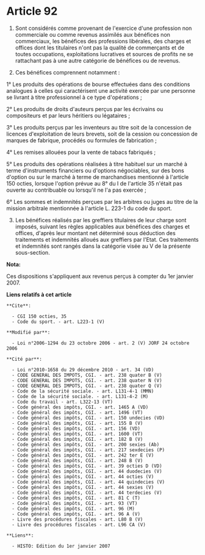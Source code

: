 # Article 92

1. Sont considérés comme provenant de l'exercice d'une profession non commerciale ou comme revenus assimilés aux bénéfices
non commerciaux, les bénéfices des professions libérales, des charges et offices dont les titulaires n'ont pas la qualité de
commerçants et de toutes occupations, exploitations lucratives et sources de profits ne se rattachant pas à une autre
catégorie de bénéfices ou de revenus.

2. Ces bénéfices comprennent notamment :

1° Les produits des opérations de bourse effectuées dans des conditions analogues à celles qui caractérisent une activité
exercée par une personne se livrant à titre professionnel à ce type d'opérations ;

2° Les produits de droits d'auteurs perçus par les écrivains ou compositeurs et par leurs héritiers ou légataires ;

3° Les produits perçus par les inventeurs au titre soit de la concession de licences d'exploitation de leurs brevets, soit de
la cession ou concession de marques de fabrique, procédés ou formules de fabrication ;

4° Les remises allouées pour la vente de tabacs fabriqués ;

5° Les produits des opérations réalisées à titre habituel sur un marché à terme d'instruments financiers ou d'options
négociables, sur des bons d'option ou sur le marché à terme de marchandises mentionné à l'article 150 octies, lorsque
l'option prévue au 8° du I de l'article 35 n'était pas ouverte au contribuable ou lorsqu'il ne l'a pas exercée ;

6° Les sommes et indemnités perçues par les arbitres ou juges au titre de la mission arbitrale mentionnée à l'article L.
223-1 du code du sport.

3. Les bénéfices réalisés par les greffiers titulaires de leur charge sont imposés, suivant les règles applicables aux
bénéfices des charges et offices, d'après leur montant net déterminé sous déduction des traitements et indemnités alloués aux
greffiers par l'Etat. Ces traitements et indemnités sont rangés dans la catégorie visée au V de la présente sous-section.

**Nota:**

Ces dispositions s'appliquent aux revenus perçus à compter du 1er janvier 2007.

**Liens relatifs à cet article**

	**Cite**:

	  - CGI 150 octies, 35
	  - Code du sport. - art. L223-1 (V)

	**Modifié par**:

	  - Loi n°2006-1294 du 23 octobre 2006 - art. 2 (V) JORF 24 octobre 2006

	**Cité par**:

	  - Loi n°2010-1658 du 29 décembre 2010 - art. 34 (VD)
	  - CODE GENERAL DES IMPOTS, CGI. - art. 238 quater B (V)
	  - CODE GENERAL DES IMPOTS, CGI. - art. 238 quater N (V)
	  - CODE GENERAL DES IMPOTS, CGI. - art. 238 quater Q (V)
	  - Code de la sécurité sociale. - art. L131-4-1 (MMN)
	  - Code de la sécurité sociale. - art. L131-4-2 (M)
	  - Code du travail - art. L322-13 (VT)
	  - Code général des impôts, CGI. - art. 1465 A (VD)
	  - Code général des impôts, CGI. - art. 1496 (VT)
	  - Code général des impôts, CGI. - art. 150 undecies (VD)
	  - Code général des impôts, CGI. - art. 155 B (V)
	  - Code général des impôts, CGI. - art. 156 (VD)
	  - Code général des impôts, CGI. - art. 1600 (VT)
	  - Code général des impôts, CGI. - art. 182 B (V)
	  - Code général des impôts, CGI. - art. 200 sexies (Ab)
	  - Code général des impôts, CGI. - art. 217 sexdecies (P)
	  - Code général des impôts, CGI. - art. 242 ter E (V)
	  - Code général des impôts, CGI. - art. 248 B (V)
	  - Code général des impôts, CGI. - art. 39 octies D (VD)
	  - Code général des impôts, CGI. - art. 44 duodecies (V)
	  - Code général des impôts, CGI. - art. 44 octies (V)
	  - Code général des impôts, CGI. - art. 44 quindecies (V)
	  - Code général des impôts, CGI. - art. 44 sexies (V)
	  - Code général des impôts, CGI. - art. 44 terdecies (V)
	  - Code général des impôts, CGI. - art. 81 C (T)
	  - Code général des impôts, CGI. - art. 93 (VT)
	  - Code général des impôts, CGI. - art. 96 (M)
	  - Code général des impôts, CGI. - art. 96 A (V)
	  - Livre des procédures fiscales - art. L80 B (V)
	  - Livre des procédures fiscales - art. L96 CA (V)

	**Liens**:

	  - HISTO: Edition du 1er janvier 2007
